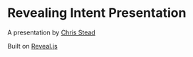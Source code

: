 Revealing Intent Presentation
=============================

A presentation by [Chris Stead](http://www.chrisstead.net)

Built on [Reveal.js](https://github.com/hakimel/reveal.js/)